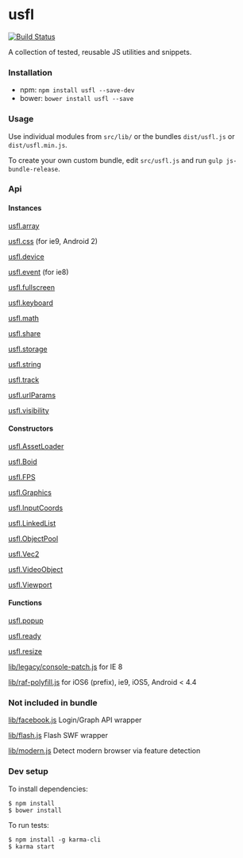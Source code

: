 # usfl

[![Build Status](https://secure.travis-ci.org/ianmcgregor/usfl.png)](https://travis-ci.org/ianmcgregor/usfl)

A collection of tested, reusable JS utilities and snippets.

### Installation

* npm: ```npm install usfl --save-dev```
* bower: ```bower install usfl --save```

### Usage

Use individual modules from `src/lib/` or the bundles `dist/usfl.js` or `dist/usfl.min.js`.

To create your own custom bundle, edit `src/usfl.js` and run `gulp js-bundle-release`.

### Api

#### Instances

[usfl.array](docs/README.md#array)

[usfl.css](docs/README.md#css) (for ie9, Android 2)

[usfl.device](docs/README.md#device)

[usfl.event](docs/README.md#event) (for ie8)

[usfl.fullscreen](docs/README.md#fullscreen)

[usfl.keyboard](docs/README.md#keyboard)

[usfl.math](docs/README.md#math)

[usfl.share](docs/README.md#share)

[usfl.storage](docs/README.md#storage)

[usfl.string](docs/README.md#string)

[usfl.track](docs/README.md#track)

[usfl.urlParams](docs/README.md#urlparams)

[usfl.visibility](docs/README.md#visibility)


#### Constructors

[usfl.AssetLoader](docs/README.md#assetloader)

[usfl.Boid](docs/README.md#boid)

[usfl.FPS](docs/README.md#fps)

[usfl.Graphics](docs/README.md#graphics)

[usfl.InputCoords](docs/README.md#inputcoords)

[usfl.LinkedList](docs/README.md#linkedlist)

[usfl.ObjectPool](docs/README.md#objectpool)

[usfl.Vec2](docs/README.md#vec2)

[usfl.VideoObject](docs/README.md#videoobject)

[usfl.Viewport](docs/README.md#viewport)


#### Functions

[usfl.popup](docs/README.md#popup)

[usfl.ready](docs/README.md#ready)

[usfl.resize](docs/README.md#resize)

[lib/legacy/console-patch.js](docs/README.md#console-patch) for IE 8

[lib/raf-polyfill.js](docs/README.md#raf-polyfill) for iOS6 (prefix), ie9, iOS5, Android < 4.4


### Not included in bundle

[lib/facebook.js](docs/README.md#facebook) Login/Graph API wrapper

[lib/flash.js](docs/README.md#flash) Flash SWF wrapper

[lib/modern.js](docs/README.md#modern) Detect modern browser via feature detection


### Dev setup

To install dependencies:

```
$ npm install
$ bower install
```

To run tests:

```
$ npm install -g karma-cli
$ karma start
```
